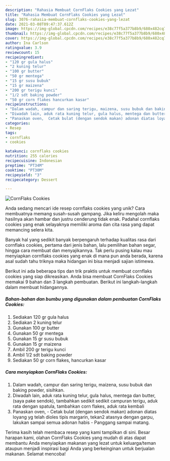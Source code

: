 ```yaml
---
description: "Rahasia Membuat CornFlaks Cookies yang Lezat"
title: "Rahasia Membuat CornFlaks Cookies yang Lezat"
slug: 3076-rahasia-membuat-cornflaks-cookies-yang-lezat
date: 2021-03-08T09:47:37.612Z
image: https://img-global.cpcdn.com/recipes/e38c77f5a377b8b9/680x482cq70/cornflaks-cookies-foto-resep-utama.jpg
thumbnail: https://img-global.cpcdn.com/recipes/e38c77f5a377b8b9/680x482cq70/cornflaks-cookies-foto-resep-utama.jpg
cover: https://img-global.cpcdn.com/recipes/e38c77f5a377b8b9/680x482cq70/cornflaks-cookies-foto-resep-utama.jpg
author: Ina Carlson
ratingvalue: 3.9
reviewcount: 15
recipeingredient:
- "120 gr gula halus"
- "2 kuning telur"
- "100 gr butter"
- "50 gr mentega"
- "15 gr susu bubuk"
- "15 gr maizena"
- "200 gr terigu kunci"
- "1/2 sdt baking powder"
- "50 gr corn flakes hancurkan kasar"
recipeinstructions:
- "Dalam wadah, campur dan saring terigu, maizena, susu bubuk dan baking powder, sisihkan."
- "Diwadah lain, aduk rata kuning telur, gula halus, mentega dan butter, (saya pake sendok), tambahkan sedikit sedikit campuran terigu, aduk rata dengan spatula, tambahkan corn flakes, aduk rata kembali"
- "Panaskan oven,  Cetak bulat (dengan sendok makan) adonan diatas loyang yg telah dioles tipis margarin, tekan2 atasnya dengan garpu, lakukan sampai semua adonan habis Panggang sampai matang."
categories:
- Resep
tags:
- cornflaks
- cookies

katakunci: cornflaks cookies 
nutrition: 255 calories
recipecuisine: Indonesian
preptime: "PT34M"
cooktime: "PT30M"
recipeyield: "3"
recipecategory: Dessert

---
```



![CornFlaks Cookies](https://img-global.cpcdn.com/recipes/e38c77f5a377b8b9/680x482cq70/cornflaks-cookies-foto-resep-utama.jpg)

Anda sedang mencari ide resep cornflaks cookies yang unik? Cara membuatnya memang susah-susah gampang. Jika keliru mengolah maka hasilnya akan hambar dan justru cenderung tidak enak. Padahal cornflaks cookies yang enak selayaknya memiliki aroma dan cita rasa yang dapat memancing selera kita.

Banyak hal yang sedikit banyak berpengaruh terhadap kualitas rasa dari cornflaks cookies, pertama dari jenis bahan, lalu pemilihan bahan segar, hingga cara membuat dan menyajikannya. Tak perlu pusing kalau mau menyiapkan cornflaks cookies yang enak di mana pun anda berada, karena asal sudah tahu triknya maka hidangan ini bisa menjadi sajian istimewa.




Berikut ini ada beberapa tips dan trik praktis untuk membuat cornflaks cookies yang siap dikreasikan. Anda bisa membuat CornFlaks Cookies memakai 9 bahan dan 3 langkah pembuatan. Berikut ini langkah-langkah dalam membuat hidangannya.

<!--inarticleads1-->

##### Bahan-bahan dan bumbu yang digunakan dalam pembuatan CornFlaks Cookies:

1. Sediakan 120 gr gula halus
1. Sediakan 2 kuning telur
1. Gunakan 100 gr butter
1. Gunakan 50 gr mentega
1. Gunakan 15 gr susu bubuk
1. Gunakan 15 gr maizena
1. Ambil 200 gr terigu kunci
1. Ambil 1/2 sdt baking powder
1. Sediakan 50 gr corn flakes, hancurkan kasar




<!--inarticleads2-->

##### Cara menyiapkan CornFlaks Cookies:

1. Dalam wadah, campur dan saring terigu, maizena, susu bubuk dan baking powder, sisihkan.
1. Diwadah lain, aduk rata kuning telur, gula halus, mentega dan butter, (saya pake sendok), tambahkan sedikit sedikit campuran terigu, aduk rata dengan spatula, tambahkan corn flakes, aduk rata kembali
1. Panaskan oven,  - Cetak bulat (dengan sendok makan) adonan diatas loyang yg telah dioles tipis margarin, tekan2 atasnya dengan garpu, lakukan sampai semua adonan habis - Panggang sampai matang.




Terima kasih telah membaca resep yang kami tampilkan di sini. Besar harapan kami, olahan CornFlaks Cookies yang mudah di atas dapat membantu Anda menyiapkan makanan yang lezat untuk keluarga/teman ataupun menjadi inspirasi bagi Anda yang berkeinginan untuk berjualan makanan. Selamat mencoba!
